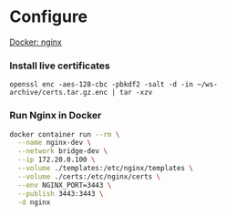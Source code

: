 # Configure 

[Docker: nginx](https://hub.docker.com/_/nginx)  

### Install live certificates
```
openssl enc -aes-128-cbc -pbkdf2 -salt -d -in ~/ws-archive/certs.tar.gz.enc | tar -xzv
```

### Run Nginx in Docker
```bash
docker container run --rm \
  --name nginx-dev \
  --network bridge-dev \
  --ip 172.20.0.100 \
  --volume ./templates:/etc/nginx/templates \
  --volume ./certs:/etc/nginx/certs \
  --env NGINX_PORT=3443 \
  --publish 3443:3443 \
  -d nginx
```

